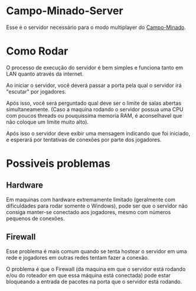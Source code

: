 # Campo-Minado-Server

Esse é o servidor necessário para o modo multiplayer do <a href="https://github.com/Rafael-Nunes-Silva/Campo-Minado">Campo-Minado</a>.



# Como Rodar
O processo de execução do servidor é bem simples e funciona tanto em LAN quanto através da internet.

Ao iniciar o servidor, você deverá passar a porta pela qual o servidor irá "escutar" por jogadores.

Após isso, você será perguntado qual deve ser o limite de salas abertas simultaneamente. (Caso a maquina rodando o servidor possua uma CPU com poucos threads ou pouquissima memoria RAM, é aconselhavel que não coloque um limite muito alto).

Após isso o servidor deve exibir uma mensagem indicando que foi iniciado, e esperará por tentativas de conexões por parte dos jogadores.



# Possiveis problemas
## Hardware
Em maquinas com hardware extremamente limitado (geralmente com dificuldades para rodar somente o Windows), pode ser que o servidor não consiga manter-se conectado aos jogadores, mesmo com números pequenos de conexões.

## Firewall
Esse problema é mais comum quando se tenta hostear o servidor em uma rede e jogadores em outras redes tentam fazer a conexão.

O problema é que o Firewall (da maquina em que o servidor está rodando e/ou do roteador em que essa máquina está conectada) pode estar bloqueando a entrada de pacotes na porta que o servidor está rodando.
